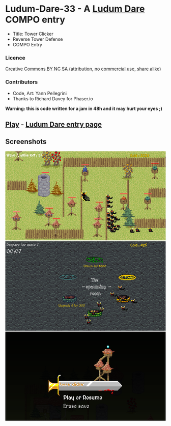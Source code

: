 # Ludum-Dare-33 - A [Ludum Dare](http://ludumdare.com/compo/rules/) COMPO entry
* Title: Tower Clicker
* Reverse Tower Defense
* COMPO Entry

### Licence
[Creative Commons BY NC SA (attribution, no commercial use, share alike)](https://creativecommons.org/licenses/by-nc-sa/2.0/)

### Contributors
* Code, Art: Yann Pellegrini
* Thanks to Richard Davey for Phaser.io

**Warning: this is code written for a jam in 48h and it may hurt your eyes ;)**

## [Play](https://yann-p.fr/ld33) -  [Ludum Dare entry page](http://ludumdare.com/compo/ludum-dare-33/?action=preview&uid=29641)



## Screenshots

![Preview](ld33_1.png?raw=true "Preview")
![Preview](ld33_2.jpg?raw=true "Preview")
![Preview](ld33_3.jpg?raw=true "Preview")
